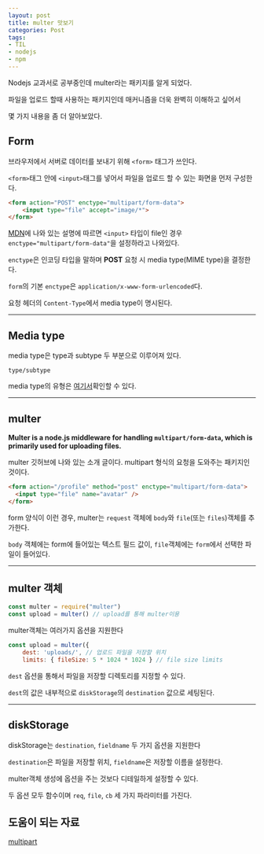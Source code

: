 ```yaml
---
layout: post 
title: multer 맛보기
categories: Post 
tags: 
- TIL
- nodejs
- npm
---
```


Nodejs 교과서로 공부중인데 multer라는 패키지를 알게 되었다.

파일을 업로드 할때 사용하는 패키지인데 매커니즘을 더욱 완벽히 이해하고 싶어서

몇 가지 내용을 좀 더 알아보았다.

## Form

브라우저에서 서버로 데이터를 보내기 위해 `<form>` 태그가 쓰인다.

`<form>`태그 안에 `<input>`태그를 넣어서 파일을 업로드 할 수 있는 화면을 먼저 구성한다.

```html
<form action="POST" enctype="multipart/form-data">
    <input type="file" accept="image/*">
</form>
```

[MDN](https://developer.mozilla.org/en-US/docs/Web/HTML/Element/form#attributes_for_form_submission)에 나와 있는 설명에 따르면 `<input>` 타입이 file인 경우 `enctype="multipart/form-data"`을 설정하라고 나와있다.

`enctype`은 인코딩 타입을 말하며 **POST** 요청 시 media type(MIME type)을 결정한다.

`form`의 기본 `enctype`은 `application/x-www-form-urlencoded`다.

요청 헤더의 `Content-Type`에서 media type이 명시된다.

***

## Media type

media type은 type과 subtype 두 부분으로 이루어져 있다.

    type/subtype

media type의 유형은 [여기서](https://en.wikipedia.org/wiki/Media_type)확인할 수 있다.

***

## multer

**Multer is a node.js middleware for handling `multipart/form-data`, which is primarily used for uploading files.**

multer 깃허브에 나와 있는 소개 글이다. multipart 형식의 요청을 도와주는 패키지인 것이다.

```html
<form action="/profile" method="post" enctype="multipart/form-data">
  <input type="file" name="avatar" />
</form>
```

form 양식이 이런 경우, multer는 `request` 객체에 `body`와 `file`(또는 `files`)객체를 추가한다.

`body` 객체에는 form에 들어있는 텍스트 필드 값이, `file`객체에는 `form`에서 선택한 파일이 들어있다.

***

## multer 객체

```javascript
const multer = require("multer")
const upload = multer() // upload를 통해 multer이용
```

multer객체는 여러가지 옵션을 지원한다

```javascript
const upload = multer({
    dest: 'uploads/', // 업로드 파일을 저장할 위치
    limits: { fileSize: 5 * 1024 * 1024 } // file size limits
```

`dest` 옵션을 통해서 파일을 저장할 디렉토리를 지정할 수 있다.

`dest`의 값은 내부적으로 `diskStorage`의 `destination` 값으로 세팅된다.

***

## diskStorage

diskStorage는 `destination`, `fieldname` 두 가지 옵션을 지원한다

`destination`은 파일을 저장할 위치, `fieldname`은 저장할 이름을 설정한다.

multer객체 생성에 옵션을 주는 것보다 디테일하게 설정할 수 있다.

두 옵션 모두 함수이며 `req`, `file`, `cb` 세 가지 파라미터를 가진다.

## 도움이 되는 자료

[multipart](https://www.w3.org/TR/html401/interact/forms.html#h-17.13.4)